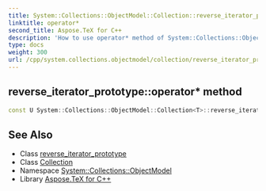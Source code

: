 ```yaml
---
title: System::Collections::ObjectModel::Collection::reverse_iterator_prototype::operator* method
linktitle: operator*
second_title: Aspose.TeX for C++
description: 'How to use operator* method of System::Collections::ObjectModel::Collection::reverse_iterator_prototype class in C++.'
type: docs
weight: 300
url: /cpp/system.collections.objectmodel/collection/reverse_iterator_prototype/operator_/
---
```

## reverse_iterator_prototype::operator* method




```cpp
const U System::Collections::ObjectModel::Collection<T>::reverse_iterator_prototype<U>::operator*() const
```

## See Also

* Class [reverse_iterator_prototype](../)
* Class [Collection](../../)
* Namespace [System::Collections::ObjectModel](../../../)
* Library [Aspose.TeX for C++](../../../../)
